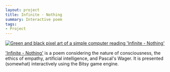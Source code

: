 ```yaml
---
layout: project
title: Infinite - Nothing
summary: Interactive poem
tags:
- Project
---
```


<a href="https://deerful.itch.io/infinite-nothing"><img src="https://emmawinston.me/assets/images/infinite-nothing.png" alt="Green and black pixel art of a simple computer reading 'Infinite - Nothing'"></a>

<a href="https://deerful.itch.io/infinite-nothing">'Infinite - Nothing'</a> is a poem considering the nature of consciousness, the ethics of empathy, artificial intelligence, and Pascal's Wager. It is presented (somewhat) interactively using the Bitsy game engine. 